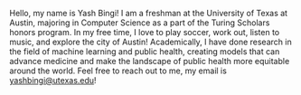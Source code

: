 Hello, my name is Yash Bingi! I am a freshman at the University of Texas at Austin, majoring in Computer Science as a part of the Turing Scholars honors program. 
In my free time, I love to play soccer, work out, listen to music, and explore the city of Austin! Academically, I have done research in the field of machine learning 
and public health, creating models that can advance medicine and make the landscape of public health more equitable around the world. Feel free to reach out to me, my email 
is yashbingi@utexas.edu!

<!---
yashbingi/yashbingi is a ✨ special ✨ repository because its `README.md` (this file) appears on your GitHub profile.
You can click the Preview link to take a look at your changes.
--->
